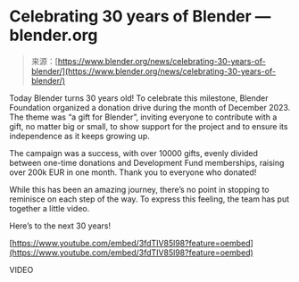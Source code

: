 <!--yml
category: 未分类
date: 2024-05-27 14:33:53
-->

# Celebrating 30 years of Blender — blender.org

> 来源：[https://www.blender.org/news/celebrating-30-years-of-blender/](https://www.blender.org/news/celebrating-30-years-of-blender/)

Today Blender turns 30 years old! To celebrate this milestone, Blender Foundation organized a donation drive during the month of December 2023\. The theme was “a gift for Blender”, inviting everyone to contribute with a gift, no matter big or small, to show support for the project and to ensure its independence as it keeps growing up.

The campaign was a success, with over 10000 gifts, evenly divided between one-time donations and Development Fund memberships, raising over 200k EUR in one month. Thank you to everyone who donated!

While this has been an amazing journey, there’s no point in stopping to reminisce on each step of the way. To express this feeling, the team has put together a little video.

Here’s to the next 30 years!

[https://www.youtube.com/embed/3fdTIV85l98?feature=oembed](https://www.youtube.com/embed/3fdTIV85l98?feature=oembed)

VIDEO